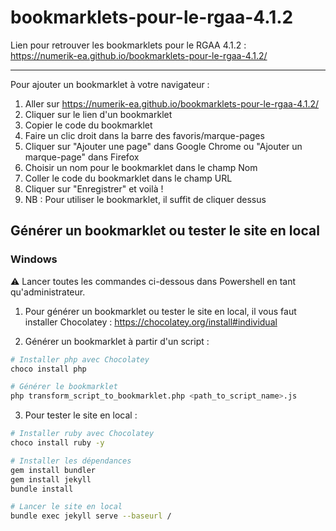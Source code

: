 # bookmarklets-pour-le-rgaa-4.1.2

Lien pour retrouver les bookmarklets pour le RGAA 4.1.2 :  
https://numerik-ea.github.io/bookmarklets-pour-le-rgaa-4.1.2/

---

Pour ajouter un bookmarklet à votre navigateur :  
1. Aller sur https://numerik-ea.github.io/bookmarklets-pour-le-rgaa-4.1.2/
2. Cliquer sur le lien d'un bookmarklet
3. Copier le code du bookmarklet
4. Faire un clic droit dans la barre des favoris/marque-pages
5. Cliquer sur "Ajouter une page" dans Google Chrome ou "Ajouter un marque-page" dans Firefox
6. Choisir un nom pour le bookmarklet dans le champ Nom
7. Coller le code du bookmarklet dans le champ URL
8. Cliquer sur "Enregistrer" et voilà !
9. NB : Pour utiliser le bookmarklet, il suffit de cliquer dessus


## Générer un bookmarklet ou tester le site en local


### Windows
⚠️ Lancer toutes les commandes ci-dessous dans Powershell en tant qu'administrateur.

1. Pour générer un bookmarklet ou tester le site en local, il vous faut installer Chocolatey :
https://chocolatey.org/install#individual


2. Générer un bookmarklet à partir d'un script :
```bash
# Installer php avec Chocolatey
choco install php
```

```bash
# Générer le bookmarklet
php transform_script_to_bookmarklet.php <path_to_script_name>.js
```

3. Pour tester le site en local :
```bash
# Installer ruby avec Chocolatey
choco install ruby -y
```

```bash
# Installer les dépendances
gem install bundler
gem install jekyll
bundle install
```

```bash
# Lancer le site en local
bundle exec jekyll serve --baseurl /
```


